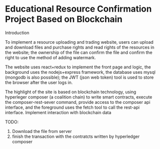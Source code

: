 # Educational Resource Confirmation Project Based on Blockchain
Introduction
   
   To implement a resource uploading and trading website, users can upload and download files and purchase rights and read rights of the resources in the website; the ownership of the file can confirm the file and confirm the right to use the method of adding watermark.
   
   The website uses react+redux to implement the front page and logic, the background uses the nodejs+express framework, the database uses mysql (mongodb is also possible); the JWT (json web token) tool is used to store the browser after the user logs in.
   
   The highlight of the site is based on blockchain technology, using hyperleger composer (a coalition chain) to write smart contracts, execute the composer-rest-sever command, provide access to the composer api interface, and the foreground uses the fetch tool to call the rest-api interface. Implement interaction with blockchain data
   
   TODO:
   1. Download the file from server
   2. finish the transaction with the contratcts written by hyperledger composer
   
   
